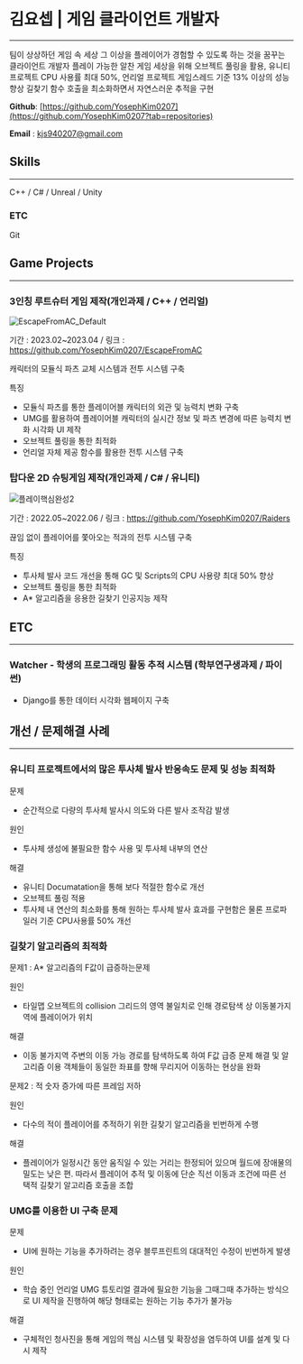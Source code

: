 # 김요셉 | 게임 클라이언트 개발자

---

팀이 상상하던 게임 속 세상 그 이상을 플레이어가 경험할 수 있도록 하는 것을 꿈꾸는 클라이언트 개발자 
플레이 가능한 알찬 게임 세상을 위해 오브젝트 풀링을 활용, 유니티 프로젝트 CPU 사용률 최대 50%, 언리얼 프로젝트 게임스레드 기준 13% 이상의 성능 향상
길찾기 함수 호출을 최소화하면서 자연스러운 추적을 구현

**Github**: [https://github.com/YosephKim0207](https://github.com/YosephKim0207?tab=repositories)

**Email** : kjs940207@gmail.com

## Skills

---

C++ / C# / Unreal / Unity

### **ETC**

Git 

## Game Projects

---

### 3인칭 루트슈터 게임 제작(개인과제 / C++ /  언리얼)

![EscapeFromAC_Default](https://user-images.githubusercontent.com/46564046/233114705-ffad50db-3746-49f2-94bb-7d93231bae29.gif)

기간 : 2023.02~2023.04 / 링크 : https://github.com/YosephKim0207/EscapeFromAC

캐릭터의 모듈식 파츠 교체 시스템과 전투 시스템 구축

특징

- 모듈식 파츠를 통한 플레이어블 캐릭터의 외관 및 능력치 변화 구축
- UMG를 활용하여 플레이어블 캐릭터의 실시간 정보 및 파츠 변경에 따른 능력치 변화 시각화 UI 제작
- 오브젝트 풀링을 통한 최적화
- 언리얼 자체 제공 함수를 활용한 전투 시스템 구축

### 탑다운 2D 슈팅게임 제작(개인과제 / C# / 유니티)

![플레이핵심완성2](https://user-images.githubusercontent.com/46564046/233091869-20c84a42-7a4b-41d9-8f8c-90f21aaeae48.gif)

기간 : 2022.05~2022.06 / 링크 : https://github.com/YosephKim0207/Raiders

끊임 없이 플레이어를 쫓아오는 적과의 전투 시스템 구축

특징

- 투사체 발사 코드 개선을 통해 GC 및 Scripts의 CPU 사용량 최대 50% 향상
- 오브젝트 풀링을 통한 최적화
- A* 알고리즘을 응용한 길찾기 인공지능 제작

## ETC

---

### Watcher - 학생의 프로그래밍 활동 추적 시스템 (학부연구생과제 / 파이썬)

- Django를 통한 데이터 시각화 웹페이지 구축

## 개선 / 문제해결 사례

---


### 유니티 프로젝트에서의 많은 투사체 발사 반응속도 문제 및 성능 최적화

문제
- 순간적으로 다량의 투사체 발사시 의도와 다른 발사 조작감 발생

원인
- 투사체 생성에 불필요한 함수 사용 및 투사체 내부의 연산

해결
- 유니티 Documatation을 통해 보다 적절한 함수로 개선
- 오브젝트 풀링 적용
- 투사체 내 연산의 최소화를 통해 원하는 투사체 발사 효과를 구현함은 물론 프로파일러 기준 CPU사용률 50% 개선


### 길찾기 알고리즘의 최적화

문제1 : A* 알고리즘의 F값이 급증하는문제

원인
- 타일맵 오브젝트의 collision 그리드의 영역 불일치로 인해 경로탐색 상 이동불가지역에 플레이어가 위치

해결
- 이동 불가지역 주변의 이동 가능 경로를 탐색하도록 하여 F값 급증 문제 해결 및 알고리즘 이용 객체들이 동일한 좌표를 향해 무리지어 이동하는 현상을 완화

문제2 : 적 숫자 증가에 따른 프레임 저하

원인
- 다수의 적이 플레이어를 추적하기 위한 길찾기 알고리즘을 빈번하게 수행

해결
- 플레이어가 일정시간 동안 움직일 수 있는 거리는 한정되어 있으며 월드에 장애물의 밀도는 낮은 편. 따라서 플레이어 추적 및 이동에 단순 직선 이동과 조건에 따른 선택적 길찾기 알고리즘 호출을 조합


### UMG를 이용한 UI 구축 문제

문제
- UI에 원하는 기능을 추가하려는 경우 블루프린트의 대대적인 수정이 빈번하게 발생

원인
- 학습 중인 언리얼 UMG 튜토리얼 결과에 필요한 기능을 그때그때 추가하는 방식으로 UI 제작을 진행하여 해당 형태로는 원하는 기능 추가가 불가능

해결
- 구체적인 청사진을 통해 게임의 핵심 시스템 및 확장성을 염두하여 UI를 설계 및 다시 제작
